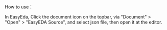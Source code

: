            
How to use：<br>

In EasyEda, Click the document icon on the topbar, via "Document" > "Open" > "EasyEDA Source", and select json file, then open it at the editor.
